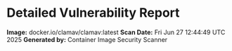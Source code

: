 # Detailed Vulnerability Report

**Image:** docker.io/clamav/clamav:latest
**Scan Date:** Fri Jun 27 12:44:49 UTC 2025
**Generated by:** Container Image Security Scanner

